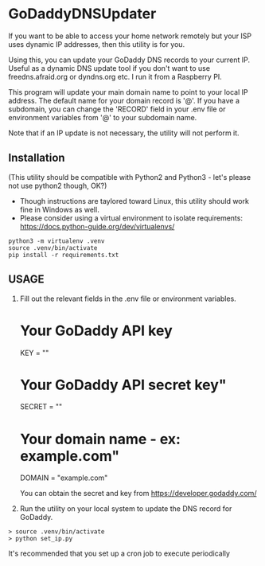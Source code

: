 # GoDaddyDNSUpdater
If you want to be able to access your home network remotely but your ISP uses dynamic IP addresses, then this utility is for you.

Using this, you can update your GoDaddy DNS records to your current IP.  Useful as a dynamic DNS update tool if you don't want to use
freedns.afraid.org or dyndns.org etc.  I run it from a Raspberry PI.

This program will update your main domain name to point to your local IP address.
The default name for your domain record is '@'.
If you have a subdomain, you can change the 'RECORD' field in your .env file or environment variables from '@' to your subdomain name.

Note that if an IP update is not necessary, the utility will not perform it.

## Installation

(This utility should be compatible with Python2 and Python3 - let's please not use python2 though, OK?)
* Though instructions are taylored toward Linux, this utility should work fine in Windows as well.
* Please consider using a virtual environment to isolate requirements: https://docs.python-guide.org/dev/virtualenvs/

```
python3 -m virtualenv .venv
source .venv/bin/activate
pip install -r requirements.txt
```

## USAGE
1) Fill out the relevant fields in the .env file or environment variables.

    # Your GoDaddy API key
    KEY = "<key>"

    # Your GoDaddy API secret key"
    SECRET = "<secret>"

    # Your domain name - ex: example.com"
    DOMAIN = "example.com"

   You can obtain the secret and key from
   https://developer.godaddy.com/

2) Run the utility on your local system to update the DNS record for GoDaddy.
  ```
  > source .venv/bin/activate
  > python set_ip.py
  ```
   
It's recommended that you set up a cron job to execute periodically
